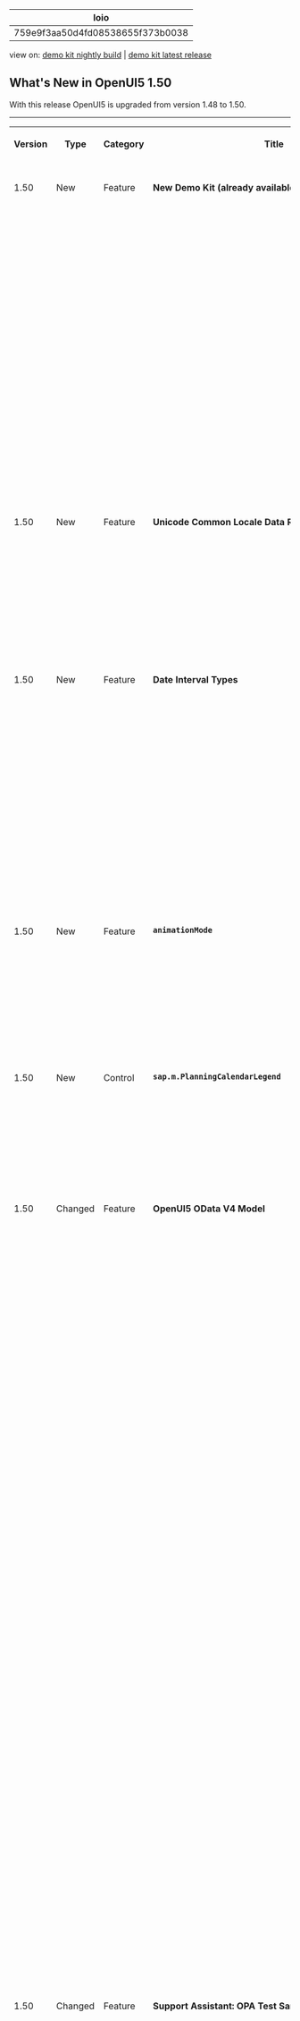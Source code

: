 <!-- loio759e9f3aa50d4fd08538655f373b0038 -->

| loio |
| -----|
| 759e9f3aa50d4fd08538655f373b0038 |

<div id="loio">

view on: [demo kit nightly build](https://sdk.openui5.org/nightly/#/topic/759e9f3aa50d4fd08538655f373b0038) | [demo kit latest release](https://sdk.openui5.org/topic/759e9f3aa50d4fd08538655f373b0038)</div>

## What's New in OpenUI5 1.50

With this release OpenUI5 is upgraded from version 1.48 to 1.50.

****


<table>
<tr>
<th valign="top">

Version

</th>
<th valign="top">

Type

</th>
<th valign="top">

Category

</th>
<th valign="top">

Title

</th>
<th valign="top">

Description

</th>
<th valign="top">

Action

</th>
<th valign="top">

Available as of

</th>
</tr>
<tr>
<td valign="top">

1.50 

</td>
<td valign="top">

New 

</td>
<td valign="top">

Feature 

</td>
<td valign="top">

**New Demo Kit \(already available as of version 1.48.5\)** 

</td>
<td valign="top">

**New Demo Kit \(already available as of version 1.48.5\)**

The Demo Kit app has a new modern design that is intuitive and can be used on both desktop and mobile devices.

The global search has been improved and the results are now displayed in categories. They also include results from the *Samples* section, which was not possible with the old Demo Kit since the *Explored* app was a decoupled app.

The new Demo Kit contains the following sections:

-   Landing page with getting started information

-   *Documentation* with detailed information

-   *API Reference* with JavaScript documentation about the framework and the UI controls, including details for the corresponding properties, aggregations, associations, events, and methods

-   *Samples*, showcasing almost all controls with ability to download the sample code

-   *Demo Apps*, showcasing real-life scenarios that can easily be downloaded




<sub>New•Feature•Info Only•1.50</sub>

</td>
<td valign="top">

Info Only

</td>
<td valign="top">

2017-11-09

</td>
</tr>
<tr>
<td valign="top">

1.50

</td>
<td valign="top">

New 

</td>
<td valign="top">

Feature 

</td>
<td valign="top">

**Unicode Common Locale Data Repository \(CLDR\)** 

</td>
<td valign="top">

**Unicode Common Locale Data Repository \(CLDR\)**

The Unicode Common Locale Data Repository \(CLDR\) has been updated to version 31.

The correct plural category for a given number is now handled by the locale-specific plural rules offered by CLDR. Different languages use different plural forms, some languages have only singular and plural, others require additional forms, for example, dual \(two\), paucal \(few\), or many.

<sub>New•Feature•Info Only•1.50</sub>

</td>
<td valign="top">

Info Only 

</td>
<td valign="top">

2017-11-09

</td>
</tr>
<tr>
<td valign="top">

1.50

</td>
<td valign="top">

New 

</td>
<td valign="top">

Feature 

</td>
<td valign="top">

**Date Interval Types** 

</td>
<td valign="top">

**Date Interval Types**

Date interval types are introduced to format two date-related properties from a model for displaying in the UI. Additionally they are used to parse and validate the values in UI controls before they are saved back to the model. The new interval types are:

-   `sap.ui.model.type.DateInterval` - a date interval \(without time\)

-   `sap.ui.model.type.DateTimeInterval` - a date interval with the exact point of time

-   `sap.ui.model.type.TimeInterval` - a time interval \(without date\)


For more information, see [sap.ui.model.type.DateTimeInterval](sap_ui_model_type_DateTimeInterval_94658aa.md) and the [API Reference](https://sdk.openui5.org/api/sap.ui.model.type). 

<sub>New•Feature•Info Only•1.50</sub>

</td>
<td valign="top">

Info Only 

</td>
<td valign="top">

2017-11-09

</td>
</tr>
<tr>
<td valign="top">

1.50

</td>
<td valign="top">

New 

</td>
<td valign="top">

Feature 

</td>
<td valign="top">

**`animationMode`** 

</td>
<td valign="top">

**`animationMode`**

The configuration option `animationMode` replaces `animation`, which is now deprecated. The new option supports several states \(`full`, `basic`, `minimal`, `none`\), which allow controls to extend support for animations in a more granular way instead of a binary `on`/`off` state. For more information, see [Configuration Options and URL Parameters](Configuration_Options_and_URL_Parameters_91f2d03.md), [Implementing Animation Modes](Implementing_Animation_Modes_76b7d50.md), and the [API Reference](https://sdk.openui5.org/api/sap.ui.core.Configuration.AnimationMode). 

<sub>New•Feature•Info Only•1.50</sub>

</td>
<td valign="top">

Info Only 

</td>
<td valign="top">

2017-11-09

</td>
</tr>
<tr>
<td valign="top">

1.50

</td>
<td valign="top">

New 

</td>
<td valign="top">

Control 

</td>
<td valign="top">

**`sap.m.PlanningCalendarLegend`** 

</td>
<td valign="top">

**`sap.m.PlanningCalendarLegend`**

`sap.m.PlanningCalendarLegend` enables two types of items to be displayed in the `sap.m.PlanningCalendar` as a legend - types of days \(for example, special dates and holidays\) and appointments.For more information, see the [API Reference](https://sdk.openui5.org/api/sap.m.PlanningCalendarLegend).

![](images/loioe8f3d352f8044779a3d90e37c0e9798e_LowRes.png)

<sub>New•Control•Info Only•1.50</sub>

</td>
<td valign="top">

Info Only 

</td>
<td valign="top">

2017-11-09

</td>
</tr>
<tr>
<td valign="top">

1.50

</td>
<td valign="top">

Changed 

</td>
<td valign="top">

Feature 

</td>
<td valign="top">

**OpenUI5 OData V4 Model** 

</td>
<td valign="top">

**OpenUI5 OData V4 Model**

The new version of the OpenUI5 OData V4 model introduces an adapter that allows you to use an OData V2 service together with the OData V4 model in read scenarios. The adapter offers the following features:

-   Metadata is converted, including some V2 annotations.

-   Data in the response is converted.

-   Literals in the request URI are converted, except for `Edm.DateTime`, `Edm.DateTimeOffset`, `Edm.Time`, and `Edm.Binary`.

-   `$select`, `$expand`, and `$orderby` are handled. Cases that are not supported by OData V2, like `$orderby` in `$expand`, lead to an error.

-   All unsupported query options lead to an error.


> ### Caution:  
> **Incompatibility Due to a Bug Fix**
> 
> The following bug has been reported: If you call the [sap.ui.model.odata.v4.Context\#getObject\(\)](https://sdk.openui5.org/api/sap.ui.model.odata.v4.Context/methods/getObject) or the [sap.ui.model.odata.v4.Context\#requestObject\(\)](https://sdk.openui5.org/api/sap.ui.model.odata.v4.Context/methods/requestObject) methods without a parameter, the expected and documented behavior is that the same result is returned as if the parameter `sPath=""` had been specified. However, due to the bug, the return value wraps the expected output that can then only be accessed via `.value[0]`, for example `oContext.getObject().value[0]`.
> 
> **If you have used this workaround, your application will break starting with OpenUI5 version 1.44.6.**
> 
> **Solution**: If your application needs to run with both the fixed and unfixed versions of OpenUI5, specify the `sPath=""` parameter, for the `sPath` parameter. In both cases, you **must not** use the workaround with `.value[0]` any longer.

> ### Restriction:  
> Due to the limited feature scope of this version of the OpenUI5 OData V4 model, check that all required features are in place before developing applications. Check the detailed documentation of the features, as certain parts of a feature may be missing. While we aim to be compatible with existing controls, some controls might not work due to small incompatibilities compared to `sap.ui.model.odata.(v2.)ODataModel`, or due to missing features in the model \(such as tree binding\). This also applies to controls such as `TreeTable` and `AnalyticalTable`, which are not supported together with the OpenUI5 OData V4 model. The interface for applications has been changed for easier and more efficient use of the model. For a summary of these changes, see [Changes Compared to OData V2 Model](Changes_Compared_to_OData_V2_Model_abd4d7c.md).

For more information, see [OData V4 Model](OData_V4_Model_5de13cf.md), the [API Reference](https://sdk.openui5.org/api/sap.ui.model.odata.v4), and the [sample](https://sdk.openui5.org/entity/sap.ui.model.odata.v4.ODataModel) in the Demo Kit.

<sub>Changed•Feature•Info Only•1.50</sub>

</td>
<td valign="top">

Info Only 

</td>
<td valign="top">

2017-11-09

</td>
</tr>
<tr>
<td valign="top">

1.50

</td>
<td valign="top">

Changed 

</td>
<td valign="top">

Feature 

</td>
<td valign="top">

**Support Assistant: OPA Test Sample Added** 

</td>
<td valign="top">

**Support Assistant: OPA Test Sample Added**

With the roll-out of Support Assistant in version 1.48, we introduced the possibility to use the tool in OPA tests to check if there are issues in the different states of an application. This is possible by enabling the available OPA extension.

As of this version, there is now a sample of the OPA integration in the Demo Kit. It demonstrates how you can extend existing OPA tests by making calls to the assertions in the Support Assistant extension. These assertions may have different severity, execution scope and subset of rules which are taken into consideration. The sample also shows how to execute rule checks and how to get reports.

As of this version, there is now a sample of the OPA integration in the Demo Kit. For more information, see [Integrating the Rules in OPA Tests](Integrating_the_Rules_in_OPA_Tests_cfabbd4.md) and the [Sample](https://sdk.openui5.org/sample/sap.ui.core.sample.OpaWithSupportAssistant/preview).

<sub>Changed•Feature•Info Only•1.50</sub>

</td>
<td valign="top">

Info Only 

</td>
<td valign="top">

2017-11-09

</td>
</tr>
<tr>
<td valign="top">

1.50

</td>
<td valign="top">

Changed 

</td>
<td valign="top">

Control 

</td>
<td valign="top">

**`sap.f.DynamicPage`** 

</td>
<td valign="top">

**`sap.f.DynamicPage`**

**`sap.f.DynamicPage`** has the following new features:

-   You can now define the priority of the `DynamicPageTitle` areas with the use of the new `primaryArea` property. The primary area shrinks at a slower rate, remaining visible as long as possible.

-   With the new content aggregation of the `DynamicPageTitle`, you can add content in the middle area of the title. This content is displayed both in the expanded and collapsed states of the `DynamicPageHeader`.


For more information, see the [API Reference](https://sdk.openui5.org/api/sap.f.DynamicPageTitle). 

<sub>Changed•Control•Info Only•1.50</sub>

</td>
<td valign="top">

Info Only 

</td>
<td valign="top">

2017-11-09

</td>
</tr>
<tr>
<td valign="top">

1.50

</td>
<td valign="top">

Changed 

</td>
<td valign="top">

Control 

</td>
<td valign="top">

**`sap.f.semantic.SemanticPage`** 

</td>
<td valign="top">

**`sap.f.semantic.SemanticPage`**

To align with the latest SAP Fiori design guidelines, the following changes were implemented:

-   The position of the draft indicator is changed to be the first one before the finalizing actions in the footer toolbar of the page.

-   A new *Edit* button was added as the main action and the order of the actions changed to *Edit*, *Delete*, *Copy*, and *Add*.


For more information, see [Semantic Page \(sap.f\)](Semantic_Page_sap_f_47dc868.md), the [API Reference](https://sdk.openui5.org/api/sap.f.semantic), and the [sample](https://sdk.openui5.org/sample/sap.f.sample.SemanticPage/preview). 

<sub>Changed•Control•Info Only•1.50</sub>

</td>
<td valign="top">

Info Only 

</td>
<td valign="top">

2017-11-09

</td>
</tr>
<tr>
<td valign="top">

1.50

</td>
<td valign="top">

Changed 

</td>
<td valign="top">

Control 

</td>
<td valign="top">

**`sap.m.Label`** 

</td>
<td valign="top">

**`sap.m.Label`**

**`sap.m.Label`** has the following new properties:

-   `wrapping`: Determines whether text within a label is wrapped. The default value is `false`. If set to `false`, the label text only uses one line and any exceeding text is truncated and replaced with an ellipsis. When you use the `Label` within a `sap.m.Form` the label text is automatically displayed as wrapped.

    ![](images/loioa18049e61af44b0d9f766dc0d743ea0b_LowRes.png)

-   `displayOnly`: Determines whether the label is in `displayOnly` mode. Controls in this mode are non-interactive, non-focusable, cannot be edited, and do not form part of the tab chain. The `displayOnly` property is used in `Form` controls when they are in preview mode.


For more information, see the [API Reference](https://sdk.openui5.org/api/sap.m.Label) and the [Samples](https://sdk.openui5.org/entity/sap.m.Label). 

<sub>Changed•Control•Info Only•1.50</sub>

</td>
<td valign="top">

Info Only 

</td>
<td valign="top">

2017-11-09

</td>
</tr>
<tr>
<td valign="top">

1.50

</td>
<td valign="top">

Changed 

</td>
<td valign="top">

Control 

</td>
<td valign="top">

**`sap.m.MessageStrip`** 

</td>
<td valign="top">

**`sap.m.MessageStrip`**

**`sap.m.MessageStrip`** now supports a limited set of formatting tags for the text. The available tags are `<a>`, `<em>`, `<strong>`, and `<u>`. To enable the additional formatting tags, you have to set the `enableFormattedText` property to `true`. For more information, see the [API Reference](https://sdk.openui5.org/api/sap.m.MessageStrip) and the [Samples](https://sdk.openui5.org/sample/sap.m.sample.MessageStripWithEnableFormattedText/preview).

<sub>Changed•Control•Info Only•1.50</sub>

</td>
<td valign="top">

Info Only 

</td>
<td valign="top">

2017-11-09

</td>
</tr>
<tr>
<td valign="top">

1.50

</td>
<td valign="top">

Changed 

</td>
<td valign="top">

Control 

</td>
<td valign="top">

**`sap.m.Panel`** 

</td>
<td valign="top">

**`sap.m.Panel`**

**`sap.m.Panel`** has a new parameter for the `expand` event that identifies whether the user or the application is expanding or collapsing the `Panel` control. The parameter is called `triggeredByInteraction` and is `true` when the panel is expanded as a result of a user action. For more information, see the [API Reference](https://sdk.openui5.org/api/sap.m.Panel) and the [Samples](https://sdk.openui5.org/sample/sap.m.sample.PanelExpanded/preview).

<sub>Changed•Control•Info Only•1.50</sub>

</td>
<td valign="top">

Info Only 

</td>
<td valign="top">

2017-11-09

</td>
</tr>
<tr>
<td valign="top">

1.50

</td>
<td valign="top">

Changed 

</td>
<td valign="top">

Control 

</td>
<td valign="top">

**`sap.m.PlanningCalendar`** 

</td>
<td valign="top">

**`sap.m.PlanningCalendar`**

-   You can now directly navigate to a date with fewer clicks.

-   With the use of the new `builtInViews` property the app developer can now define which of the built-in views are displayed. For more information, see the [API Reference](https://sdk.openui5.org/api/sap.m.PlanningCalendar) and the [sample](https://sdk.openui5.org/sample/sap.m.sample.PlanningCalendarViews/preview).

-   To save space, the days are now displayed on the same line as the dates. If you want to display the day names on a separate line, set the `showDayNamesLine` property to `true`.For more information, see the [API Reference](https://sdk.openui5.org/api/sap.m.PlanningCalendar) and the [sample](https://sdk.openui5.org/sample/sap.m.sample.PlanningCalendarSingle/preview).


<sub>Changed•Control•Info Only•1.50</sub>

</td>
<td valign="top">

Info Only 

</td>
<td valign="top">

2017-11-09

</td>
</tr>
<tr>
<td valign="top">

1.50

</td>
<td valign="top">

Changed 

</td>
<td valign="top">

Control 

</td>
<td valign="top">

**`sap.m.ProgressIndicator`** 

</td>
<td valign="top">

**`sap.m.ProgressIndicator`**

You can now set the control in a display-only state using the new `displayOnly` property. When set to `true`, the control has different visualization and is not active, not editable, and cannot be focused. For more information, see the [API Reference](https://sdk.openui5.org/api/sap.m.ProgressIndicator) and the [Samples](https://sdk.openui5.org/sample/sap.m.sample.ProgressIndicator/preview).

<sub>Changed•Control•Info Only•1.50</sub>

</td>
<td valign="top">

Info Only 

</td>
<td valign="top">

2017-11-09

</td>
</tr>
<tr>
<td valign="top">

1.50

</td>
<td valign="top">

Changed 

</td>
<td valign="top">

Control 

</td>
<td valign="top">

**`sap.m.RatingIndicator`** 

</td>
<td valign="top">

**`sap.m.RatingIndicator`**

A new state can be set using the `displayOnly` property. It enables visually distinguishable rendering of the `RatingIndicator` \(gray color\), denoting it as non-interactive in forms. All controls in this mode are also non-focusable and not part of the tab chain. For more information, see the [API Reference](https://sdk.openui5.org/api/sap.m.RatingIndicator) and the [Sample](https://sdk.openui5.org/sample/sap.m.sample.RatingIndicator/preview).

![](images/loioe38d0425a1d44102a6834a9efe0d95be_LowRes.png)

<sub>Changed•Control•Info Only•1.50</sub>

</td>
<td valign="top">

Info Only 

</td>
<td valign="top">

2017-11-09

</td>
</tr>
<tr>
<td valign="top">

1.50

</td>
<td valign="top">

Changed 

</td>
<td valign="top">

Control 

</td>
<td valign="top">

**`sap.m.semantic.SemanticPage`** 

</td>
<td valign="top">

**`sap.m.semantic.SemanticPage`**

You can now set the background color of the page using the new `backgroundDesign` property. For more information, see [Semantic Page \(sap.m\)](Semantic_Page_sap_m_4a97a07.md) and the [API Reference](https://sdk.openui5.org/api/sap.m.semantic.SemanticPage).

<sub>Changed•Control•Info Only•1.50</sub>

</td>
<td valign="top">

Info Only 

</td>
<td valign="top">

2017-11-09

</td>
</tr>
<tr>
<td valign="top">

1.50

</td>
<td valign="top">

Changed 

</td>
<td valign="top">

Control 

</td>
<td valign="top">

**`sap.m.UploadCollection`** 

</td>
<td valign="top">

**`sap.m.UploadCollection`**

`UploadCollectionItem` has been extended to display folders in the `UploadCollection` control. When you click the file name or item thumbnail, you can perform custom actions by adding an event handler to the `press` event. With the `deletePress` event, you can control the deletion of an item. For more information, see the [API Reference](https://sdk.openui5.org/api/sap.m.UploadCollectionItem) and the [sample](https://sdk.openui5.org/sample/sap.m.sample.UploadCollectionFolderHierarchy/preview).

<sub>Changed•Control•Info Only•1.50</sub>

</td>
<td valign="top">

Info Only 

</td>
<td valign="top">

2017-11-09

</td>
</tr>
<tr>
<td valign="top">

1.50

</td>
<td valign="top">

Changed 

</td>
<td valign="top">

Control 

</td>
<td valign="top">

**`sap.m.Tree`** 

</td>
<td valign="top">

**`sap.m.Tree`**

The `toggleOpenState` event has been added. For more information, see the [API Reference](https://sdk.openui5.org/api/sap.m.Tree) and the [sample](https://sdk.openui5.org/sample/sap.m.sample.TreeJSONLazyLoading/preview).

<sub>Changed•Control•Info Only•1.50</sub>

</td>
<td valign="top">

Info Only 

</td>
<td valign="top">

2017-11-09

</td>
</tr>
<tr>
<td valign="top">

1.50

</td>
<td valign="top">

Changed 

</td>
<td valign="top">

Control 

</td>
<td valign="top">

**`sap.ui.unified.Calendar`** 

</td>
<td valign="top">

**`sap.ui.unified.Calendar`**

The days of the previous/next month are no longer visible whenever the `sap.ui.unified.Calendar` displays multiple months. For more information, see the [API Reference](https://sdk.openui5.org/api/sap.ui.unified.Calendar) and the [sample](https://sdk.openui5.org/sample/sap.ui.unified.sample.CalendarMultipleMonth/preview).

<sub>Changed•Control•Info Only•1.50</sub>

</td>
<td valign="top">

Info Only 

</td>
<td valign="top">

2017-11-09

</td>
</tr>
<tr>
<td valign="top">

1.50

</td>
<td valign="top">

Changed 

</td>
<td valign="top">

Control 

</td>
<td valign="top">

**`sap.ui.layout.form.Form/sap.ui.layout.form.SimpleForm`** 

</td>
<td valign="top">

**`sap.ui.layout.form.Form/sap.ui.layout.form.SimpleForm`**

The samples, including the descriptions, have been simplified and are now more consistent. For more information, see the [Form](https://sdk.openui5.org/entity/sap.ui.layout.form.Form) and the [SimpleForm](https://sdk.openui5.org/entity/sap.ui.layout.form.SimpleForm) samples.

<sub>Changed•Control•Info Only•1.50</sub>

</td>
<td valign="top">

Info Only 

</td>
<td valign="top">

2017-11-09

</td>
</tr>
</table>

**Parent topic:**[Previous Versions](Previous_Versions_6660a59.md "")

**Related Information**  


[What's New in OpenUI5 1.130](What_s_New_in_OpenUI5_1_130_85609d4.md "With this release OpenUI5 is upgraded from version 1.129 to 1.130.")

[What's New in OpenUI5 1.129](What_s_New_in_OpenUI5_1_129_d22b8af.md "With this release OpenUI5 is upgraded from version 1.128 to 1.129.")

[What's New in OpenUI5 1.128](What_s_New_in_OpenUI5_1_128_1f76220.md "With this release OpenUI5 is upgraded from version 1.127 to 1.128.")

[What's New in OpenUI5 1.127](What_s_New_in_OpenUI5_1_127_e5e1317.md "With this release OpenUI5 is upgraded from version 1.126 to 1.127.")

[What's New in OpenUI5 1.126](What_s_New_in_OpenUI5_1_126_1d98116.md "With this release OpenUI5 is upgraded from version 1.125 to 1.126.")

[What's New in OpenUI5 1.125](What_s_New_in_OpenUI5_1_125_9d87044.md "With this release OpenUI5 is upgraded from version 1.124 to 1.125.")

[What's New in OpenUI5 1.124](What_s_New_in_OpenUI5_1_124_7f77c3f.md "With this release OpenUI5 is upgraded from version 1.123 to 1.124.")

[What's New in OpenUI5 1.123](What_s_New_in_OpenUI5_1_123_9d00ac7.md "With this release OpenUI5 is upgraded from version 1.122 to 1.123.")

[What's New in OpenUI5 1.122](What_s_New_in_OpenUI5_1_122_5d078da.md "With this release OpenUI5 is upgraded from version 1.121 to 1.122.")

[What's New in OpenUI5 1.121](What_s_New_in_OpenUI5_1_121_91a4a2f.md "With this release OpenUI5 is upgraded from version 1.120 to 1.121.")

[What's New in OpenUI5 1.120](What_s_New_in_OpenUI5_1_120_2359b63.md "With this release OpenUI5 is upgraded from version 1.119 to 1.120.")

[What's New in OpenUI5 1.119](What_s_New_in_OpenUI5_1_119_0b1903a.md "With this release OpenUI5 is upgraded from version 1.118 to 1.119.")

[What's New in OpenUI5 1.118](What_s_New_in_OpenUI5_1_118_3eecbde.md "With this release OpenUI5 is upgraded from version 1.117 to 1.118.")

[What's New in OpenUI5 1.117](What_s_New_in_OpenUI5_1_117_029d3b4.md "With this release OpenUI5 is upgraded from version 1.116 to 1.117.")

[What's New in OpenUI5 1.116](What_s_New_in_OpenUI5_1_116_ebd6f34.md "With this release OpenUI5 is upgraded from version 1.115 to 1.116.")

[What's New in OpenUI5 1.115](What_s_New_in_OpenUI5_1_115_409fde8.md "With this release OpenUI5 is upgraded from version 1.114 to 1.115.")

[What's New in OpenUI5 1.114](What_s_New_in_OpenUI5_1_114_890fce1.md "With this release OpenUI5 is upgraded from version 1.113 to 1.114.")

[What's New in OpenUI5 1.113](What_s_New_in_OpenUI5_1_113_a9553fe.md "With this release OpenUI5 is upgraded from version 1.112 to 1.113.")

[What's New in OpenUI5 1.112](What_s_New_in_OpenUI5_1_112_34afc69.md "With this release OpenUI5 is upgraded from version 1.111 to 1.112.")

[What's New in OpenUI5 1.111](What_s_New_in_OpenUI5_1_111_7a67837.md "With this release OpenUI5 is upgraded from version 1.110 to 1.111.")

[What's New in OpenUI5 1.110](What_s_New_in_OpenUI5_1_110_71a855c.md "With this release OpenUI5 is upgraded from version 1.109 to 1.110.")

[What's New in OpenUI5 1.109](What_s_New_in_OpenUI5_1_109_3264bd2.md "With this release OpenUI5 is upgraded from version 1.108 to 1.109.")

[What's New in OpenUI5 1.108](What_s_New_in_OpenUI5_1_108_66e33f0.md "With this release OpenUI5 is upgraded from version 1.107 to 1.108.")

[What's New in OpenUI5 1.107](What_s_New_in_OpenUI5_1_107_d4ff916.md "With this release OpenUI5 is upgraded from version 1.106 to 1.107.")

[What's New in OpenUI5 1.106](What_s_New_in_OpenUI5_1_106_5b497b0.md "With this release OpenUI5 is upgraded from version 1.105 to 1.106.")

[What's New in OpenUI5 1.105](What_s_New_in_OpenUI5_1_105_4d6c00e.md "With this release OpenUI5 is upgraded from version 1.104 to 1.105.")

[What's New in OpenUI5 1.104](What_s_New_in_OpenUI5_1_104_69e567c.md "With this release OpenUI5 is upgraded from version 1.103 to 1.104.")

[What's New in OpenUI5 1.103](What_s_New_in_OpenUI5_1_103_0e98c76.md "With this release OpenUI5 is upgraded from version 1.102 to 1.103.")

[What's New in OpenUI5 1.102](What_s_New_in_OpenUI5_1_102_f038c99.md "With this release OpenUI5 is upgraded from version 1.101 to 1.102.")

[What's New in OpenUI5 1.101](What_s_New_in_OpenUI5_1_101_7733b00.md "With this release OpenUI5 is upgraded from version 1.100 to 1.101.")

[What's New in OpenUI5 1.100](What_s_New_in_OpenUI5_1_100_27dec1d.md "With this release OpenUI5 is upgraded from version 1.99 to 1.100.")

[What's New in OpenUI5 1.99](What_s_New_in_OpenUI5_1_99_4f35848.md "With this release OpenUI5 is upgraded from version 1.98 to 1.99.")

[What's New in OpenUI5 1.98](What_s_New_in_OpenUI5_1_98_d9f16f2.md "With this release OpenUI5 is upgraded from version 1.97 to 1.98.")

[What's New in OpenUI5 1.97](What_s_New_in_OpenUI5_1_97_fa0e282.md "With this release OpenUI5 is upgraded from version 1.96 to 1.97.")

[What's New in OpenUI5 1.96](What_s_New_in_OpenUI5_1_96_7a9269f.md "With this release OpenUI5 is upgraded from version 1.95 to 1.96.")

[What's New in OpenUI5 1.95](What_s_New_in_OpenUI5_1_95_a1aea67.md "With this release OpenUI5 is upgraded from version 1.94 to 1.95.")

[What's New in OpenUI5 1.94](What_s_New_in_OpenUI5_1_94_c40f1e6.md "With this release OpenUI5 is upgraded from version 1.93 to 1.94.")

[What's New in OpenUI5 1.93](What_s_New_in_OpenUI5_1_93_f273340.md "With this release OpenUI5 is upgraded from version 1.92 to 1.93.")

[What's New in OpenUI5 1.92](What_s_New_in_OpenUI5_1_92_1ef345d.md "With this release OpenUI5 is upgraded from version 1.91 to 1.92.")

[What's New in OpenUI5 1.91](What_s_New_in_OpenUI5_1_91_0a2bd79.md "With this release OpenUI5 is upgraded from version 1.90 to 1.91.")

[What's New in OpenUI5 1.90](What_s_New_in_OpenUI5_1_90_91c10c2.md "With this release OpenUI5 is upgraded from version 1.89 to 1.90.")

[What's New in OpenUI5 1.89](What_s_New_in_OpenUI5_1_89_e56cddc.md "With this release OpenUI5 is upgraded from version 1.88 to 1.89.")

[What's New in OpenUI5 1.88](What_s_New_in_OpenUI5_1_88_e15a206.md "With this release OpenUI5 is upgraded from version 1.87 to 1.88.")

[What's New in OpenUI5 1.87](What_s_New_in_OpenUI5_1_87_b506da7.md "With this release OpenUI5 is upgraded from version 1.86 to 1.87.")

[What's New in OpenUI5 1.86](What_s_New_in_OpenUI5_1_86_4c1c959.md "With this release OpenUI5 is upgraded from version 1.85 to 1.86.")

[What's New in OpenUI5 1.85](What_s_New_in_OpenUI5_1_85_1d18eb5.md "With this release OpenUI5 is upgraded from version 1.84 to 1.85.")

[What's New in OpenUI5 1.84](What_s_New_in_OpenUI5_1_84_dc76640.md "With this release OpenUI5 is upgraded from version 1.82 to 1.84.")

[What's New in OpenUI5 1.82](What_s_New_in_OpenUI5_1_82_3a8dd13.md "With this release OpenUI5 is upgraded from version 1.81 to 1.82.")

[What's New in OpenUI5 1.81](What_s_New_in_OpenUI5_1_81_f5e2a21.md "With this release OpenUI5 is upgraded from version 1.80 to 1.81.")

[What's New in OpenUI5 1.80](What_s_New_in_OpenUI5_1_80_8cee506.md "With this release OpenUI5 is upgraded from version 1.79 to 1.80.")

[What's New in OpenUI5 1.79](What_s_New_in_OpenUI5_1_79_99c4cdc.md "With this release OpenUI5 is upgraded from version 1.78 to 1.79.")

[What's New in OpenUI5 1.78](What_s_New_in_OpenUI5_1_78_f09b63e.md "With this release OpenUI5 is upgraded from version 1.77 to 1.78.")

[What's New in OpenUI5 1.77](What_s_New_in_OpenUI5_1_77_c46b439.md "With this release OpenUI5 is upgraded from version 1.76 to 1.77.")

[What's New in OpenUI5 1.76](What_s_New_in_OpenUI5_1_76_aad03b5.md "With this release OpenUI5 is upgraded from version 1.75 to 1.76.")

[What's New in OpenUI5 1.75](What_s_New_in_OpenUI5_1_75_5cbb62d.md "With this release OpenUI5 is upgraded from version 1.74 to 1.75.")

[What's New in OpenUI5 1.74](What_s_New_in_OpenUI5_1_74_c22208a.md "With this release OpenUI5 is upgraded from version 1.73 to 1.74.")

[What's New in OpenUI5 1.73](What_s_New_in_OpenUI5_1_73_231dd13.md "With this release OpenUI5 is upgraded from version 1.72 to 1.73.")

[What's New in OpenUI5 1.72](What_s_New_in_OpenUI5_1_72_521cad9.md "With this release OpenUI5 is upgraded from version 1.71 to 1.72.")

[What's New in OpenUI5 1.71](What_s_New_in_OpenUI5_1_71_a93a6a3.md "With this release OpenUI5 is upgraded from version 1.70 to 1.71.")

[What's New in OpenUI5 1.70](What_s_New_in_OpenUI5_1_70_f073d69.md "With this release OpenUI5 is upgraded from version 1.69 to 1.70.")

[What's New in OpenUI5 1.69](What_s_New_in_OpenUI5_1_69_89a18bd.md "With this release OpenUI5 is upgraded from version 1.68 to 1.69.")

[What's New in OpenUI5 1.68](What_s_New_in_OpenUI5_1_68_f94bf93.md "With this release OpenUI5 is upgraded from version 1.67 to 1.68.")

[What's New in OpenUI5 1.67](What_s_New_in_OpenUI5_1_67_a6b1472.md "With this release OpenUI5 is upgraded from version 1.66 to 1.67.")

[What's New in OpenUI5 1.66](What_s_New_in_OpenUI5_1_66_c9896e9.md "With this release OpenUI5 is upgraded from version 1.65 to 1.66.")

[What's New in OpenUI5 1.65](What_s_New_in_OpenUI5_1_65_0f5acfd.md "With this release OpenUI5 is upgraded from version 1.64 to 1.65.")

[What's New in OpenUI5 1.64](What_s_New_in_OpenUI5_1_64_0e30822.md "With this release OpenUI5 is upgraded from version 1.63 to 1.64.")

[What's New in OpenUI5 1.63](What_s_New_in_OpenUI5_1_63_e8d9da7.md "With this release OpenUI5 is upgraded from version 1.62 to 1.63.")

[What's New in OpenUI5 1.62](What_s_New_in_OpenUI5_1_62_771f4d5.md "With this release OpenUI5 is upgraded from version 1.61 to 1.62.")

[What's New in OpenUI5 1.61](What_s_New_in_OpenUI5_1_61_d991552.md "With this release OpenUI5 is upgraded from version 1.60 to 1.61.")

[What's New in OpenUI5 1.60](What_s_New_in_OpenUI5_1_60_5a0e1f7.md "With this release OpenUI5 is upgraded from version 1.58 to 1.60.")

[What's New in OpenUI5 1.58](What_s_New_in_OpenUI5_1_58_7c927aa.md "With this release OpenUI5 is upgraded from version 1.56 to 1.58.")

[What's New in OpenUI5 1.56](What_s_New_in_OpenUI5_1_56_108b7fd.md "With this release OpenUI5 is upgraded from version 1.54 to 1.56.")

[What's New in OpenUI5 1.54](What_s_New_in_OpenUI5_1_54_c838330.md "With this release OpenUI5 is upgraded from version 1.52 to 1.54.")

[What's New in OpenUI5 1.52](What_s_New_in_OpenUI5_1_52_849e1b6.md "With this release OpenUI5 is upgraded from version 1.50 to 1.52.")

[What's New in OpenUI5 1.48](What_s_New_in_OpenUI5_1_48_fa1efac.md "With this release OpenUI5 is upgraded from version 1.46 to 1.48.")

[What's New in OpenUI5 1.46](What_s_New_in_OpenUI5_1_46_6307539.md "With this release OpenUI5 is upgraded from version 1.44 to 1.46.")

[What's New in OpenUI5 1.44](What_s_New_in_OpenUI5_1_44_a0cb7a0.md "With this release OpenUI5 is upgraded from version 1.42 to 1.44.")

[What's New in OpenUI5 1.42](What_s_New_in_OpenUI5_1_42_468b05d.md "With this release OpenUI5 is upgraded from version 1.40 to 1.42.")

[What's New in OpenUI5 1.40](What_s_New_in_OpenUI5_1_40_fbab50e.md "With this release OpenUI5 is upgraded from version 1.38 to 1.40.")

[What's New in OpenUI5 1.38](What_s_New_in_OpenUI5_1_38_f218918.md "With this release OpenUI5 is upgraded from version 1.36 to 1.38.")

